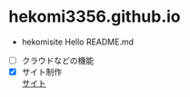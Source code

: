 # hekomi3356.github.io
- hekomisite Hello README.md
- [ ] クラウドなどの機能
- [x] サイト制作  
 [サイト](https://hekomisites.netlify.app/)
